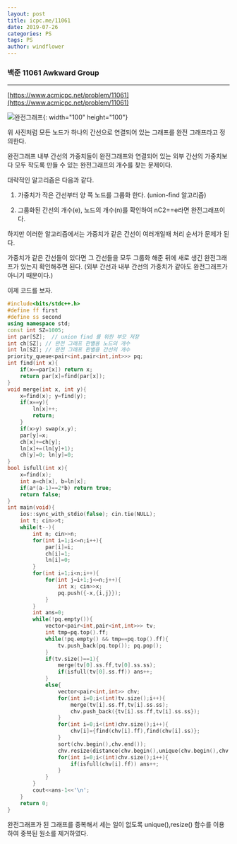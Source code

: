 ```yaml
---
layout: post
title: icpc.me/11061
date: 2019-07-26
categories: PS
tags: PS
author: windflower
---
```

### 백준 11061 Awkward Group
---

[https://www.acmicpc.net/problem/11061](https://www.acmicpc.net/problem/11061)

![완전그래프](.assets/img/2019-07-26-icpc11061-1.png){: width="100" height="100"}

위 사진처럼 모든 노드가 하나의 간선으로 연결되어 있는 그래프를 완전 그래프라고 정의한다.

완전그래프 내부 간선의 가중치들이 완전그래프와 연결되어 있는 외부 간선의 가중치보다 모두 작도록 만들 수 있는 완전그래프의 개수를 찾는 문제이다.

대략적인 알고리즘은 다음과 같다.

1. 가중치가 작은 간선부터 양 쪽 노드를 그룹화 한다. (union-find 알고리즘)

2. 그룹화된 간선의 개수(e), 노드의 개수(n)를 확인하여 nC2==e라면 완전그래프이다.

하지만 이러한 알고리즘에서는 가중치가 같은 간선이 여러개일때 처리 순서가 문제가 된다.

가중치가 같은 간선들이 있다면 그 간선들을 모두 그룹화 해준 뒤에 새로 생긴 완전그래프가 있는지 확인해주면 된다. (외부 간선과 내부 간선의 가중치가 같아도 완전그래프가 아니기 때문이다.)

이제 코드를 보자.

```cpp
#include<bits/stdc++.h>
#define ff first
#define ss second
using namespace std;
const int SZ=1005;
int par[SZ];  // union find 를 위한 부모 저장
int ch[SZ]; // 완전 그래프 판별용 노드의 개수
int ln[SZ]; // 완전 그래프 판별용 간선의 개수
priority_queue<pair<int,pair<int,int>>> pq;
int find(int x){
	if(x==par[x]) return x;
	return par[x]=find(par[x]);
}
void merge(int x, int y){
	x=find(x); y=find(y);
	if(x==y){
		ln[x]++;
		return;
	}
	if(x>y) swap(x,y);
	par[y]=x;
	ch[x]+=ch[y];
	ln[x]+=(ln[y]+1);
	ch[y]=0; ln[y]=0;
}
bool isfull(int x){
	x=find(x);
	int a=ch[x], b=ln[x];
	if(a*(a-1)==2*b) return true;
	return false;
}
int main(void){
	ios::sync_with_stdio(false); cin.tie(NULL);
	int t; cin>>t;
	while(t--){
		int n; cin>>n;
		for(int i=1;i<=n;i++){
			par[i]=i;
			ch[i]=1;
			ln[i]=0;
		}
		for(int i=1;i<n;i++){
			for(int j=i+1;j<=n;j++){
				int x; cin>>x;
				pq.push({-x,{i,j}});
			}
		}
		int ans=0;
		while(!pq.empty()){
			vector<pair<int,pair<int,int>>> tv;
			int tmp=pq.top().ff;
			while(!pq.empty() && tmp==pq.top().ff){
				tv.push_back(pq.top()); pq.pop();
			}
			if(tv.size()==1){
				merge(tv[0].ss.ff,tv[0].ss.ss);
				if(isfull(tv[0].ss.ff)) ans++;
			}
			else{
				vector<pair<int,int>> chv;
				for(int i=0;i<(int)tv.size();i++){
					merge(tv[i].ss.ff,tv[i].ss.ss);
					chv.push_back({tv[i].ss.ff,tv[i].ss.ss});
				}
				for(int i=0;i<(int)chv.size();i++){
					chv[i]={find(chv[i].ff),find(chv[i].ss)};
				}
				sort(chv.begin(),chv.end());
				chv.resize(distance(chv.begin(),unique(chv.begin(),chv.end())));
				for(int i=0;i<(int)chv.size();i++){
					if(isfull(chv[i].ff)) ans++;
				}				
			}
		}
		cout<<ans-1<<'\n';
	}
	return 0;
}
```

완전그래프가 된 그래프를 중복해서 세는 일이 없도록 unique(),resize() 함수를 이용하여 중복된 원소를 제거하였다.
